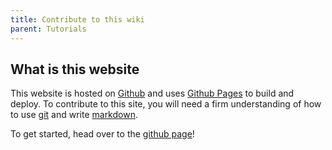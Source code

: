 ```yaml
---
title: Contribute to this wiki
parent: Tutorials
---
```


## What is this website  
This website is hosted on [Github](https://github.com/) and uses [Github Pages](https://pages.github.com/) to build and deploy. To contribute to this site, you will need a firm understanding of how to use [git](https://git-scm.com/) and write [markdown](https://www.markdownguide.org/basic-syntax/).   
  
To get started, head over to the [github page](https://github.com/MSPMesh/MSPMesh.github.io)!

